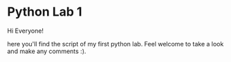 # Python Lab 1
Hi Everyone! 

here you'll find the script of my first python lab. Feel welcome to take a look and make any comments :).
